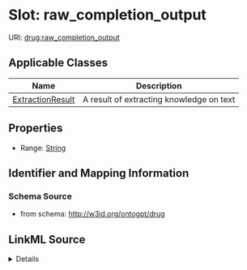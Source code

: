 # Slot: raw_completion_output

URI: [drug:raw_completion_output](http://w3id.org/ontogpt/drug/raw_completion_output)



<!-- no inheritance hierarchy -->




## Applicable Classes

| Name | Description |
| --- | --- |
[ExtractionResult](ExtractionResult.md) | A result of extracting knowledge on text






## Properties

* Range: [String](String.md)







## Identifier and Mapping Information







### Schema Source


* from schema: http://w3id.org/ontogpt/drug




## LinkML Source

<details>
```yaml
name: raw_completion_output
from_schema: http://w3id.org/ontogpt/drug
rank: 1000
alias: raw_completion_output
owner: ExtractionResult
domain_of:
- ExtractionResult
range: string

```
</details>